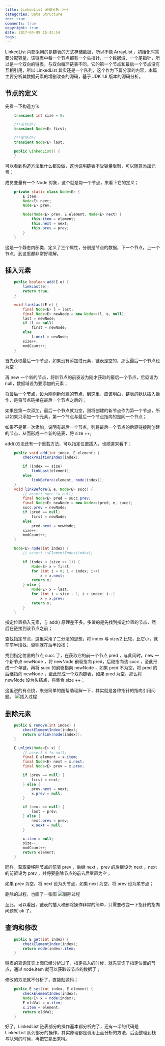 ```yaml
---
title: LinkedList 源码分析（一）
categories: Data Structure
toc: true
comments: true
copyright: true
date: 2017-04-09 15:42:54
tags:
---
```


LinkedList 内部采用的是链表的方式存储数据，所以不像 ArrayList ，初始化时需要分配容量，该链表中每一个节点都有一个头指针、一个数据域、一个尾指针，所以是一个双向的链表，与双向循环链表不同，它的第一个节点和最后一个节点没有互相引用，所以 LinkedList 其实还是一个队列，这个作为下篇分享的内容，本篇主要分析其数据元素的增删改查的源码，基于 JDK 1.8 版本的源码分析。

<!--more-->

## 节点的定义
先看一下构造方法
```java
    transient int size = 0;

    /**头节点*/
    transient Node<E> first;

    /**尾节点*/
    transient Node<E> last;

    public LinkedList() {
    }

```

可以看到构造方法里什么都没做，这也说明链表不受容量限制，可以随意添加元素；

成员变量有一个 Node 对象，这个就是每一个节点，来看下它的定义；
```java
    private static class Node<E> {
        E item;
        Node<E> next;
        Node<E> prev;

        Node(Node<E> prev, E element, Node<E> next) {
            this.item = element;
            this.next = next;
            this.prev = prev;
        }
    }

```

这是一个静态内部类，定义了三个属性，分别是节点的数据，下一个节点，上一个节点，到这里都非常好理解。

## 插入元素
```java
    public boolean add(E e) {
        linkLast(e);
        return true;
    }

    void linkLast(E e) {
        final Node<E> l = last;
        final Node<E> newNode = new Node<>(l, e, null);
        last = newNode;
        if (l == null)
            first = newNode;
        else
            l.next = newNode;
        size++;
        modCount++;
    }

```
首先获取最后一个节点，如果没有添加过元素，链表是空的，那么最后一个节点也为空；

再 new 一个新的节点，将新节点的前驱设为刚才获取的最后一个节点，后驱设为 null，数据域设为要添加的元素；

将最后一个节点，设为刚刚新创建的节点，到这里，应该明白，链表的默认插入操作，是将节点链接在最后一个节点之后的；

如果是第一次添加，最后一个节点就为空，则将创建的新节点作为第一个节点，所以如果只添加一个元素，第一个节点与最后一个节点指向的是同一个节点；

如果不是第一次添加，说明有最后一个节点，则将最后一个节点的后驱链接刚创建的节点，从而形成一个新的链表，将 size ++;

add()方法还有一个重载方法，可以指定位置插入，也顺道来看下；
```java
    public void add(int index, E element) {
        checkPositionIndex(index);

        if (index == size)
            linkLast(element);
        else
            linkBefore(element, node(index));
    }
    void linkBefore(E e, Node<E> succ) {
        // assert succ != null;
        final Node<E> pred = succ.prev;
        final Node<E> newNode = new Node<>(pred, e, succ);
        succ.prev = newNode;
        if (pred == null)
            first = newNode;
        else
            pred.next = newNode;
        size++;
        modCount++;
    }

    Node<E> node(int index) {
        // assert isElementIndex(index);

        if (index < (size >> 1)) {
            Node<E> x = first;
            for (int i = 0; i < index; i++)
                x = x.next;
            return x;
        } else {
            Node<E> x = last;
            for (int i = size - 1; i > index; i--)
                x = x.prev;
            return x;
        }
    }

```
指定位置插入元素，与 add() 原理差不多，多做的是先找到指定位置的节点，然后在链接到该节点之前；

查找指定节点，这里采用了二分法的思想，将 index 与 size/2 比较，比它小，就在前半段找，否则就在后半段找；

找到指定位置的节点 succ 了，在获取它的前一个节点 pred ，与此同时，new 一个新节点 newNode ，将 newNode 前驱指向 pred，后继指向该 succ ，至此形成一个单链，再将 succ 的前驱指向 newNode ，如果 pred 不为空，将 pred 的后继指向 newNode ，至此形成一个双向链表，如果 pred 为空，那么将 newNode 设为头结点，将集合 size ++；

这里说的有点绕，来张简单的图帮助理解一下，其实就是各种指针的指向引用问题。
![插入过程](/images/Structure/double_list_add.png)

## 删除元素
```java
    public E remove(int index) {
        checkElementIndex(index);
        return unlink(node(index));
    }

    E unlink(Node<E> x) {
        // assert x != null;
        final E element = x.item;
        final Node<E> next = x.next;
        final Node<E> prev = x.prev;

        if (prev == null) {
            first = next;
        } else {
            prev.next = next;
            x.prev = null;
        }

        if (next == null) {
            last = prev;
        } else {
            next.prev = prev;
            x.next = null;
        }

        x.item = null;
        size--;
        modCount++;
        return element;
    }

```
同样，获取要移除节点的前驱 prev ，后继 next ，prev 的后继设为 next ，next 的前驱设为 prev ，并将要删除节点的前去后继置为空；

如果 prev 为空，将 next 设为头节点，如果 next 为空，将 prev 设为尾节点；

删除的过程，也画了一张图
![删除过程](/images/Structure/double_list_delete.png)


至此，可以看出，链表的插入和删除操作非常的简单，只需要改变一下指针的指向问题就 ok 了。


## 查询和修改
```java
    public E get(int index) {
        checkElementIndex(index);
        return node(index).item;
    }

```
链表的查询其实上面已经分析过了，指定插入的时候，就先查询了指定位置的节点，通过 node.item 就可以获取该节点的数据了；

修改的方法就不分析了，直接贴源码；
```java
    public E set(int index, E element) {
        checkElementIndex(index);
        Node<E> x = node(index);
        E oldVal = x.item;
        x.item = element;
        return oldVal;
    }

```

好了，LinkedList 链表部分的操作基本都分析完了，还有一半的代码是 LinkedList 队列部分的操作，其实原理都是调用上面分析的方法，后面整理到栈与队列的时候，再把它拿出来啃。





